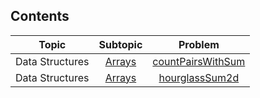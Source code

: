 <h2 align="left">Contents</h2>
<table>
   <thead>
      <tr>
         <th align="center">Topic</th>
         <th align="center">Subtopic</th>
         <th align="center">Problem</th>
      </tr>
   </thead>
   <tbody>
      <tr>
         <td align="center">Data Structures</td>
         <td align="center">
            <a href="https://github.com/xerZV/interview-prep/tree/master/src/main/java/com/simitchiyski/interviewprep/interviewPreparationKit/arrays" target="_blank">Arrays</a>
         </td>
         <td align="center">
            <a href="https://github.com/xerZV/interview-prep/tree/master/src/main/java/com/simitchiyski/interviewprep/interviewPreparationKit/arrays/countPairsWithSum" target="_blank">countPairsWithSum</a>
         </td>
      </tr>      
      <tr>
         <td align="center">Data Structures</td>
         <td align="center">
            <a href="https://github.com/xerZV/interview-prep/tree/master/src/main/java/com/simitchiyski/interviewprep/interviewPreparationKit/arrays" target="_blank">Arrays</a>
         </td>
         <td align="center">
            <a href="https://github.com/xerZV/interview-prep/tree/master/src/main/java/com/simitchiyski/interviewprep/interviewPreparationKit/arrays/hourglassSum2d" target="_blank">hourglassSum2d</a>
         </td>
      </tr>
   </tbody>
</table>
